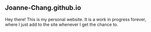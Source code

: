 ## Joanne-Chang.github.io

Hey there! This is my personal website. It is a work in progress forever, where I just add to the site whenever I get the chance to.
